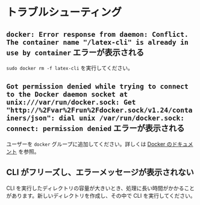 # トラブルシューティング

## `docker: Error response from daemon: Conflict. The container name "/latex-cli" is already in use by container` エラーが表示される

`sudo docker rm -f latex-cli` を実行してください。

## `Got permission denied while trying to connect to the Docker daemon socket at unix:///var/run/docker.sock: Get "http://%2Fvar%2Frun%2Fdocker.sock/v1.24/containers/json": dial unix /var/run/docker.sock: connect: permission denied` エラーが表示される

ユーザーを `docker` グループに追加してください。詳しくは [Docker のドキュメント](https://docs.docker.com/engine/install/linux-postinstall/#manage-docker-as-a-non-root-user) を参照。

## CLI がフリーズし、エラーメッセージが表示されない

CLI を実行したディレクトリの容量が大きいとき、処理に長い時間がかかることがあります。新しいディレクトリを作成し、その中で CLI を実行してください。
